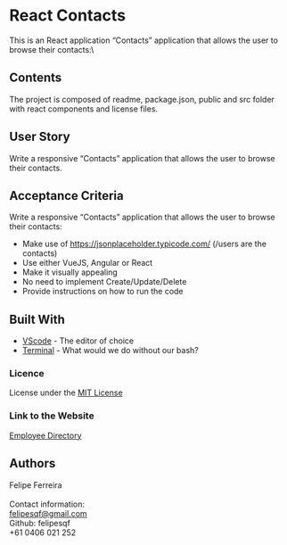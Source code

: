 # React Contacts

This is an React application “Contacts” application that allows the user to browse their contacts:\

## Contents

The project is composed of readme, package.json, public and src folder with react components and license files.

## User Story

Write a responsive “Contacts” application that allows the user to browse their contacts.
​

## Acceptance Criteria

Write a responsive “Contacts” application that allows the user to browse their contacts:
-  Make use of https://jsonplaceholder.typicode.com/ (/users are the contacts)
-  Use either VueJS, Angular or React
-  Make it visually appealing
-  No need to implement Create/Update/Delete
-  Provide instructions on how to run the code

## Built With

- [VScode](https://code.visualstudio.com/) - The editor of choice
- [Terminal](https://gitforwindows.org/) - What would we do without our bash?
  ​
### Licence

License under the [MIT License](LICENSE)
​

### Link to the Website

[Employee Directory](https://felipesqf.github.io/ResponsiveContacts/)

## Authors

Felipe Ferreira <br><br>
Contact information:<br>
felipesqf@gmail.com<br>
Github: felipesqf<br>
+61 0406 021 252
​​
